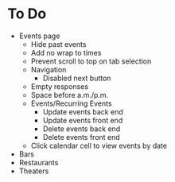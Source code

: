 # To Do

- Events page
  - Hide past events
  - Add no wrap to times
  - Prevent scroll to top on tab selection
  - Navigation
    - Disabled next button
  - Empty responses
  - Space before a.m./p.m.
  - Events/Recurring Events
    - Update events back end
    - Update events front end
    - Delete events back end
    - Delete events front end
  - Click calendar cell to view events by date
- Bars
- Restaurants
- Theaters

